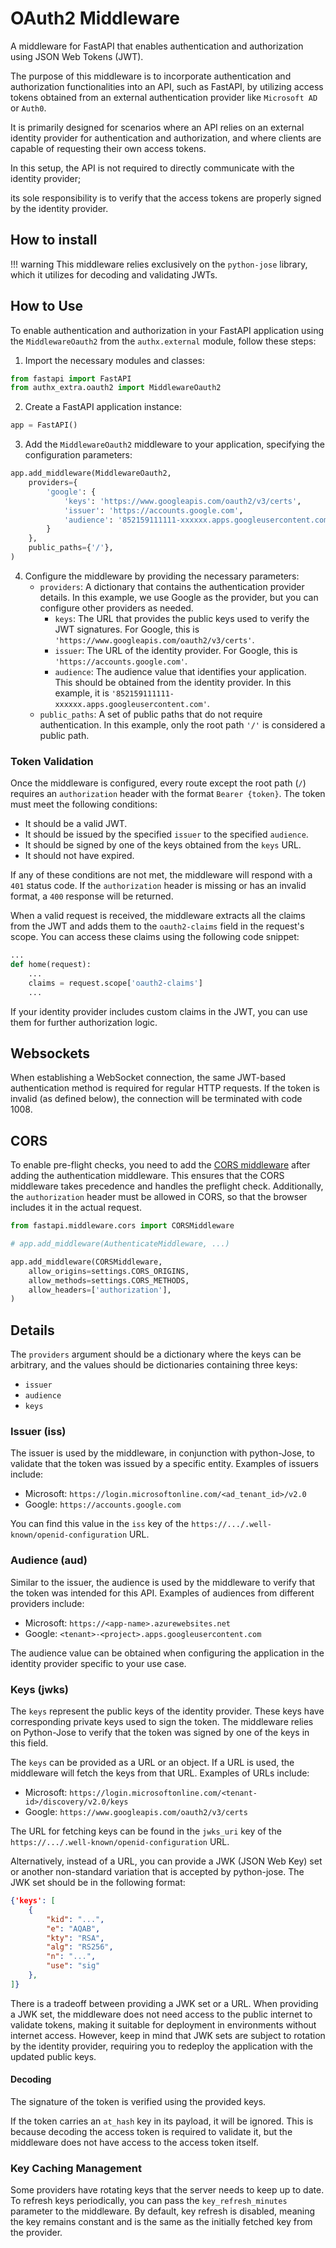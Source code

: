 # OAuth2 Middleware

A middleware for FastAPI that enables authentication and authorization using JSON Web Tokens (JWT).

The purpose of this middleware is to incorporate authentication and authorization functionalities into an API, such as FastAPI, by utilizing access tokens obtained from an external authentication provider like `Microsoft AD` or `Auth0`.

It is primarily designed for scenarios where an API relies on an external identity provider for authentication and authorization, and where clients are capable of requesting their own access tokens.

In this setup, the API is not required to directly communicate with the identity provider;

its sole responsibility is to verify that the access tokens are properly signed by the identity provider.

## How to install

!!! warning
     This middleware relies exclusively on the `python-jose` library, which it utilizes for decoding and validating JWTs.

## How to Use

To enable authentication and authorization in your FastAPI application using the `MiddlewareOauth2` from the `authx.external` module, follow these steps:

1. Import the necessary modules and classes:

```python
from fastapi import FastAPI
from authx_extra.oauth2 import MiddlewareOauth2
```

2. Create a FastAPI application instance:

```python
app = FastAPI()
```

3. Add the `MiddlewareOauth2` middleware to your application, specifying the configuration parameters:

```python
app.add_middleware(MiddlewareOauth2,
    providers={
        'google': {
            'keys': 'https://www.googleapis.com/oauth2/v3/certs',
            'issuer': 'https://accounts.google.com',
            'audience': '852159111111-xxxxxx.apps.googleusercontent.com',
        }
    },
    public_paths={'/'},
)
```

4. Configure the middleware by providing the necessary parameters:
   - `providers`: A dictionary that contains the authentication provider details. In this example, we use Google as the provider, but you can configure other providers as needed.
     - `keys`: The URL that provides the public keys used to verify the JWT signatures. For Google, this is `'https://www.googleapis.com/oauth2/v3/certs'`.
     - `issuer`: The URL of the identity provider. For Google, this is `'https://accounts.google.com'`.
     - `audience`: The audience value that identifies your application. This should be obtained from the identity provider. In this example, it is `'852159111111-xxxxxx.apps.googleusercontent.com'`.
   - `public_paths`: A set of public paths that do not require authentication. In this example, only the root path `'/'` is considered a public path.

### Token Validation

Once the middleware is configured, every route except the root path (`/`) requires an `authorization` header with the format `Bearer {token}`. The token must meet the following conditions:

- It should be a valid JWT.
- It should be issued by the specified `issuer` to the specified `audience`.
- It should be signed by one of the keys obtained from the `keys` URL.
- It should not have expired.

If any of these conditions are not met, the middleware will respond with a `401` status code. If the `authorization` header is missing or has an invalid format, a `400` response will be returned.

When a valid request is received, the middleware extracts all the claims from the JWT and adds them to the `oauth2-claims` field in the request's scope. You can access these claims using the following code snippet:

```python
...
def home(request):
    ...
    claims = request.scope['oauth2-claims']
    ...
```

If your identity provider includes custom claims in the JWT, you can use them for further authorization logic.

## Websockets

When establishing a WebSocket connection, the same JWT-based authentication method is required for regular HTTP requests. If the token is invalid (as defined below), the connection will be terminated with code 1008.

## CORS

To enable pre-flight checks, you need to add the [CORS middleware](https://www.starlette.io/middleware/#cors-preflight-requests) after adding the authentication middleware. This ensures that the CORS middleware takes precedence and handles the preflight check. Additionally, the `authorization` header must be allowed in CORS, so that the browser includes it in the actual request.

```python
from fastapi.middleware.cors import CORSMiddleware

# app.add_middleware(AuthenticateMiddleware, ...)

app.add_middleware(CORSMiddleware,
    allow_origins=settings.CORS_ORIGINS,
    allow_methods=settings.CORS_METHODS,
    allow_headers=['authorization'],
)
```

## Details

The `providers` argument should be a dictionary where the keys can be arbitrary, and the values should be dictionaries containing three keys:

- `issuer`
- `audience`
- `keys`

### Issuer (iss)

The issuer is used by the middleware, in conjunction with python-Jose, to validate that the token was issued by a specific entity. Examples of issuers include:

- Microsoft: `https://login.microsoftonline.com/<ad_tenant_id>/v2.0`
- Google: `https://accounts.google.com`

You can find this value in the `iss` key of the `https://.../.well-known/openid-configuration` URL.

### Audience (aud)

Similar to the issuer, the audience is used by the middleware to verify that the token was intended for this API. Examples of audiences from different providers include:

- Microsoft: `https://<app-name>.azurewebsites.net`
- Google: `<tenant>-<project>.apps.googleusercontent.com`

The audience value can be obtained when configuring the application in the identity provider specific to your use case.

### Keys (jwks)

The `keys` represent the public keys of the identity provider. These keys have corresponding private keys used to sign the token. The middleware relies on Python-Jose to verify that the token was signed by one of the keys in this field.

The `keys` can be provided as a URL or an object. If a URL is used, the middleware will fetch the keys from that URL. Examples of URLs include:

- Microsoft: `https://login.microsoftonline.com/<tenant-id>/discovery/v2.0/keys`
- Google: `https://www.googleapis.com/oauth2/v3/certs`

The URL for fetching keys can be found in the `jwks_uri` key of the `https://.../.well-known/openid-configuration` URL.

Alternatively, instead of a URL, you can provide a JWK (JSON Web Key) set or another non-standard variation that is accepted by python-jose. The JWK set should be in the following format:

```json
{'keys': [
    {
        "kid": "...",
        "e": "AQAB",
        "kty": "RSA",
        "alg": "RS256",
        "n": "...",
        "use": "sig"
    },
]}
```

There is a tradeoff between providing a JWK set or a URL. When providing a JWK set, the middleware does not need access to the public internet to validate tokens, making it suitable for deployment in environments without internet access. However, keep in mind that JWK sets are subject to rotation by the identity provider, requiring you to redeploy the application with the updated public keys.

#### Decoding

The signature of the token is verified using the provided keys.

 If the token carries an `at_hash` key in its payload, it will be ignored. This is because decoding the access token is required to validate it, but the middleware does not have access to the access token itself.

### Key Caching Management

Some providers have rotating keys that the server needs to keep up to date. To refresh keys periodically, you can pass the `key_refresh_minutes` parameter to the middleware. By default, key refresh is disabled, meaning the key remains constant and is the same as the initially fetched key from the provider.
